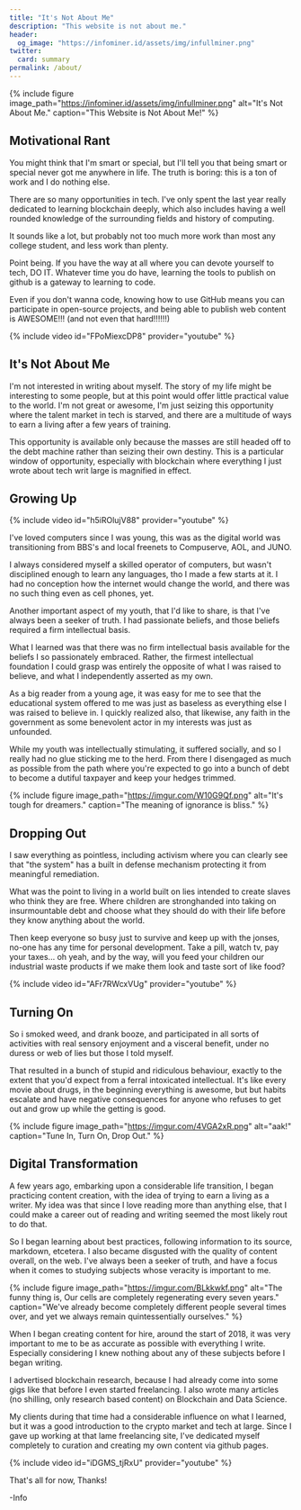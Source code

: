 ```yaml
---
title: "It's Not About Me"
description: "This website is not about me."
header:
  og_image: "https://infominer.id/assets/img/infullminer.png"
twitter:
  card: summary
permalink: /about/
---
```



{% include figure image_path="https://infominer.id/assets/img/infullminer.png" alt="It's Not About Me." caption="This Website is Not About Me!" %}

## Motivational Rant

You might think that I'm smart or special, but I'll tell you that being smart or special never got me anywhere in life. The truth is boring: this is a ton of work and I do nothing else.

There are so many opportunities in tech. I've only spent the last year really dedicated to learning blockchain deeply, which also includes having a well rounded knowledge of the surrounding fields and history of computing.

It sounds like a lot, but probably not too much more work than most any college student, and less work than plenty.

Point being. If you have the way at all where you can devote yourself to tech, DO IT. Whatever time you do have, learning the tools to publish on github is a gateway to learning to code.  

Even if you don't wanna code, knowing how to use GitHub means you can participate in open-source projects, and being able to publish web content is AWESOME!!! (and not even that hard!!!!!!)

{% include video id="FPoMiexcDP8" provider="youtube" %}

## It's Not About Me

I'm not interested in writing about myself. The story of my life might be interesting to some people, but at this point would offer little practical value to the world. I'm not great or awesome, I'm just seizing this opportunity where the talent market in tech is starved, and there are a multitude of ways to earn a living after a few years of training. 

This opportunity is available only because the masses are still headed off to the debt machine rather than seizing their own destiny. This is a particular window of opportunity, especially with blockchain where everything I just wrote about tech writ large is magnified in effect.


## Growing Up

{% include video id="h5iROlujV88" provider="youtube" %}


I've loved computers since I was young, this was as the digital world was transitioning from BBS's and local freenets to Compuserve, AOL, and JUNO. 

I always considered myself a skilled operator of computers, but wasn't disciplined enough to learn any languages, tho I made a few starts at it. I had no conception how the internet would change the world, and there was no such thing even as cell phones, yet. 

Another important aspect of my youth, that I'd like to share, is that I've always been a seeker of truth. I had passionate beliefs, and those beliefs required a firm intellectual basis. 

What I learned was that there was no firm intellectual basis available for the beliefs I so passionately embraced. Rather, the firmest intellectual foundation I could grasp was entirely the opposite of what I was raised to believe, and what I independently asserted as my own.

As a big reader from a young age, it was easy for me to see that the educational system offered to me was just as baseless as everything else I was raised to believe in. I quickly realized also, that likewise, any faith in the government as some benevolent actor in my interests was just as unfounded.

While my youth was intellectually stimulating, it suffered socially, and so I really had no glue sticking me to the herd. From there I disengaged as much as possible from the path where you're expected to go into a bunch of debt to become a dutiful taxpayer and keep your hedges trimmed.

{% include figure image_path="https://imgur.com/W10G9Qf.png" alt="It's tough for dreamers." caption="The meaning of ignorance is bliss." %}

## Dropping Out 


I saw everything as pointless, including activism where you can clearly see that "the system" has a built in defense mechanism protecting it from meaningful remediation.

What was the point to living in a world built on lies intended to create slaves who think they are free. Where children are stronghanded into taking on insurmountable debt and choose what they should do with their life before they know anything about the world.

Then keep everyone so busy just to survive and keep up with the jonses, no-one has any time for personal development. Take a pill, watch tv, pay your taxes... oh yeah, and by the way, will you feed your children our industrial waste products if we make them look and taste sort of like food?

{% include video id="AFr7RWcxVUg" provider="youtube" %}

## Turning On

So i smoked weed, and drank booze, and participated in all sorts of activities with real sensory enjoyment and a visceral benefit, under no duress or web of lies but those I told myself.

That resulted in a bunch of stupid and ridiculous behaviour, exactly to the extent that you'd expect from a ferral intoxicated intellectual. It's like every movie about drugs, in the beginning everything is awesome, but but habits escalate and have negative consequences for anyone who refuses to get out and grow up while the getting is good.


{% include figure image_path="https://imgur.com/4VGA2xR.png" alt="aak!" caption="Tune In, Turn On, Drop Out." %}

## Digital Transformation

A few years ago, embarking upon a considerable life transition, I began practicing content creation, with the idea of trying to earn a living as a writer. My idea was that since I love reading more than anything else, that I could make a career out of reading and writing seemed the most likely rout to do that.

So I began learning about best practices, following information to its source, markdown, etcetera. I also became disgusted with the quality of content overall, on the web. I've always been a seeker of truth, and have a focus when it comes to studying subjects whose veracity is important to me.


{% include figure image_path="https://imgur.com/BLkkwkf.png" alt="The funny thing is, Our cells are completely regenerating every seven years." caption="We've already become completely different people several times over, and yet we always remain quintessentially ourselves." %}


When I began creating content for hire, around the start of 2018, it was very important to me to be as accurate as possible with everything I write. Especially considering I knew nothing about any of these subjects before I began writing. 

I advertised blockchain research, because I had already come into some gigs like that before I even started freelancing. I also wrote many articles (no shilling, only research based content) on Blockchain and Data Science.

My clients during that time had a considerable influence on what I learned, but it was a good introduction to the crypto market and tech at large. Since I gave up working at that lame freelancing site, I've dedicated myself completely to curation and creating my own content via github pages.

{% include video id="iDGMS_tjRxU" provider="youtube" %}

That's all for now, Thanks!

-Info